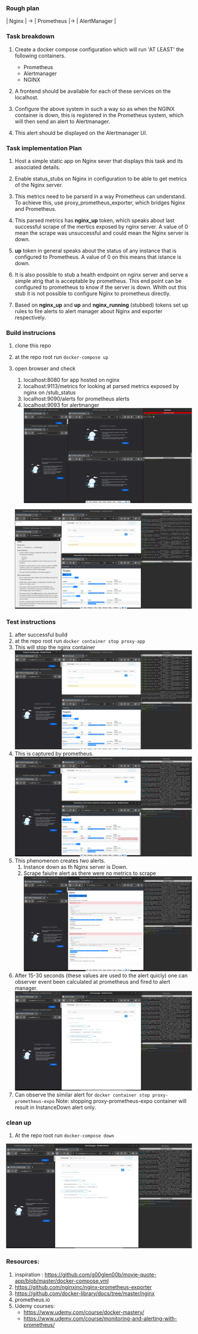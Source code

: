 ### Rough plan

| Nginx  | -> | Prometheus  |-> | AlertManager  |


### Task breakdown 

1. Create a docker compose configuration which will run 'AT LEAST' the following containers.

     * Prometheus
     * Alertmanager
     * NGINX

2. A frontend should be available for each of these services on the localhost.

3. Configure the above system in such a way so as when the NGINX container is down, this is registered in the Prometheus system, which will then send an alert to Alertmanager. 

4. This alert should be displayed on the Alertmanager UI.

### Task implementation Plan
1. Host a simple static app on Nginx sever that displays this task and its associated details.

2. Enable status_stubs on Nginx in configuration to be able to get metrics of the Nginx server.

3. This metrics need to be parserd in a way Prometheus can understand. To achieve this, use proxy_prometheus_exporter, which bridges Nginx and Prometheus.

4. This parsed metrics has **nginx_up** token, which speaks about last successful scrape of the mertics exposed by nginx server. A value of 0 mean the scrape was unsuccessful and could mean the Nginx server is down.

5. **up** token in general speaks about the status of any instance that is configured to Prometheus. A value of 0 on this means that istance is down.

6. It is also possible to stub a health endpoint on nginx server and serve a simple atrig that is acceptable by prometheus. This end point can be configured to prometheus to know if the server is down. Whith out this stub it is not possible to configure Nginx to prometheus directly.

6. Based on **nginx_up** and **up** and **nginx_running** (stubbed) tokens set up rules to fire alerts to alert manager about Nginx and exporter respectively.
   
### Build instrucions

1. clone this repo
2. at the repo root run   `docker-compose up`
3. open browser and check 
   1. localhost:8080 for app hosted on nginx 
   2. localhost:9113/metrics for looking at parsed metrics exposed by nginx on /stub_status
   3. localhost:9090/alerts for prometheus alerts
   4. localhost:9093 for alertmanger
   ![](images/Capture1.PNG)
   
   ![](images/Capture2.PNG)

### Test instructions

1. after successful build
2. at the repo root run `docker container stop proxy-app`
3. This will stop the nginx container 
   ![](images/Capture3.PNG)
4. This is captured by prometheus.
   ![](images/Capture4.PNG)
5. This phenomenon creates two alerts.
   1. Instance down as th Nginx server is Down.
   2. Scrape faiulre alert as there were no metrics to scrape 
   ![](images/Capture5.PNG)
6. After 15-30 seconds (these values are used to the alert quicly) one can observer event been calculated at prometheus and fired to alert manager.
   ![](images/Capture6.PNG)
7. Can observe the similar alert for `docker container stop proxy-prometheus-expo` 
   Note: stopping proxy-prometheus-expo container will result in InstanceDown alert only.

### clean up
   
1. At the repo root run   `docker-compose down`

![](images/Capture6.PNG)

### Resources:
1. inspiration : https://github.com/g00glen00b/movie-quote-app/blob/master/docker-compose.yml
2. https://github.com/nginxinc/nginx-prometheus-exporter
3. https://github.com/docker-library/docs/tree/master/nginx
4. prometheus.io
5. Udemy courses:
   * https://www.udemy.com/course/docker-mastery/
   * https://www.udemy.com/course/monitoring-and-alerting-with-prometheus/
